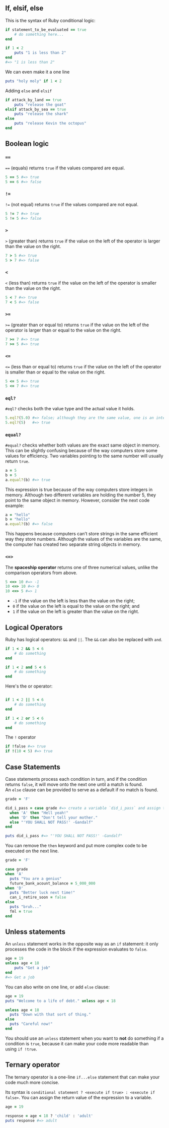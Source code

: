 ## If, elsif, else

This is the syntax of Ruby conditional logic:
```ruby
if statement_to_be_evaluated == true
	# do something here...
end
```

```ruby
if 1 < 2
	puts "1 is less than 2"
end
#=> "1 is less than 2"
```

We can even make it a one line
```ruby
puts "holy moly" if 1 < 2
```

Adding `else` and `elsif`
```ruby
if attack_by_land == true
	puts "release the goat"
elsif attack_by_sea == true
	puts "release the shark"
else
	puts "release Kevin the octopus"
end
```

## Boolean logic

### `==`
`==` (equals) returns `true` if the values compared are equal.

```ruby
5 == 5 #=> true
5 == 6 #=> false
```

### `!=`
`!=` (not equal) returns `true` if the values compared are not equal.

```ruby
5 != 7 #=> true
5 != 5 #=> false
```
### `>`
`>` (greater than) returns `true` if the value on the left of the operator is larger than the value on the right.

```ruby
7 > 5 #=> true
5 > 7 #=> false
```

### `<`
`<` (less than) returns `true` if the value on the left of the operator is smaller than the value on the right.

```ruby
5 < 7 #=> true
7 < 5 #=> false
```

### `>=`
`>=` (greater than or equal to) returns `true` if the value on the left of the operator is larger than or equal to the value on the right.

```ruby
7 >= 7 #=> true
7 >= 5 #=> true
```

### `<=`
`<=` (less than or equal to) returns `true` if the value on the left of the operator is smaller than or equal to the value on the right.

```ruby
5 <= 5 #=> true
5 <= 7 #=> true
```

### `eql?`
`#eql?` checks both the value type and the actual value it holds.

```ruby
5.eql?(5.0) #=> false; although they are the same value, one is an integer and the other is a float
5.eql?(5)   #=> true
```

### `equal?`
`#equal?` checks whether both values are the exact same object in memory. This can be slightly confusing because of the way computers store some values for efficiency. Two variables pointing to the same number will usually return `true`.

```ruby
a = 5
b = 5
a.equal?(b) #=> true
```
This expression is true because of the way computers store integers in memory. Although two different variables are holding the number 5, they point to the same object in memory. However, consider the next code example:

```ruby
a = "hello"
b = "hello"
a.equal?(b) #=> false
```
This happens because computers can’t store strings in the same efficient way they store numbers. Although the values of the variables are the same, the computer has created two separate string objects in memory.

### `<=>`
The **spaceship operator** returns one of three numerical values, unlike the comparison operators from above.

```ruby
5 <=> 10 #=> -1
10 <=> 10 #=> 0
10 <=> 5 #=> 1
```
- `-1` if the value on the left is less than the value on the right;
- `0` if the value on the left is equal to the value on the right; and
- `1` if the value on the left is greater than the value on the right.

## Logical Operators

Ruby has logical operators:
`&&` and `||`. The `&&` can also be replaced with `and`.
```ruby
if 1 < 2 && 5 < 6
	# do something
end

if 1 < 2 and 5 < 6
	# do something
end
```

Here's the or operator:
```ruby

if 1 < 2 || 5 < 6
	# do something
end

if 1 < 2 or 5 < 6
	# do something
end
```

The `!` operator
```ruby
if !false #=> true
if !(10 < 5) #=> true
```

## Case Statements

Case statements process each condition in turn, and if the condition returns `false`, it will move onto the next one until a match is found. An `else` clause can be provided to serve as a default if no match is found.

```ruby
grade = 'F'

did_i_pass = case grade #=> create a variable `did_i_pass` and assign the result of a call to case with the variable grade passed in
  when 'A' then "Hell yeah!"
  when 'D' then "Don't tell your mother."
  else "'YOU SHALL NOT PASS!' -Gandalf"
end

puts did_i_pass #=> "'YOU SHALL NOT PASS!' -Gandalf"
```

You can remove the `then` keyword and put more complex code to be executed on the next line.
```ruby
grade = 'F'

case grade
when 'A'
  puts "You are a genius"
  future_bank_acount_balance = 5_000_000
when 'D'
  puts "Better luck next time!"
  can_i_retire_soon = false
else
  puts "bruh..."
  fml = true
end

```

## Unless statements

An `unless` statement works in the opposite way as an `if` statement: it only processes the code in the block if the expression evaluates to `false`.
```ruby
age = 19
unless age < 18
	puts "Get a job"
end
#=> Get a job
```

You can also write on one line, or add `else` clause:
```ruby
age = 19
puts "Welcome to a life of debt." unless age < 18

unless age < 18
  puts "Down with that sort of thing."
else
  puts "Careful now!"
end
```

You should use an `unless` statement when you want to **not** do something if a condition is `true`, because it can make your code more readable than using `if !true`.

## Ternary operator

The ternary operator is a one-line `if...else` statement that can make your code much more concise.

Its syntax is `conditional statement ? <execute if true> : <execute if false>`. You can assign the return value of the expression to a variable.

```ruby
age = 19

response = age < 18 ? 'child' : 'adult'
puts response #=> adult
```


